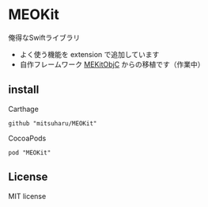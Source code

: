 # MEOKit

俺得なSwiftライブラリ

- よく使う機能を extension で追加しています
- 自作フレームワーク [MEKitObjC](https://github.com/mitsuharu/MEKitObjC_framework) からの移植です（作業中）

## install


Carthage

```
github "mitsuharu/MEOKit"
```

CocoaPods

```
pod "MEOKit"
```


## License

MIT license